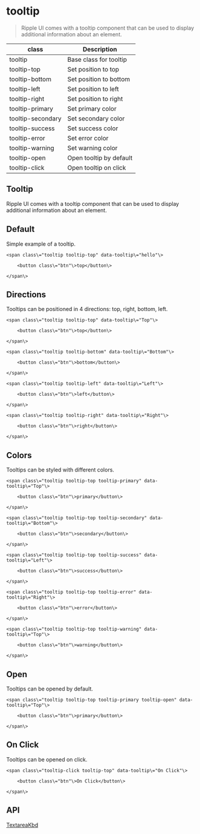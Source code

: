 # tooltip

> Ripple UI comes with a tooltip component that can be used to display additional information about an element.

| class             | Description             |
| ----------------- | ----------------------- |
| tooltip           | Base class for tooltip  |
| tooltip-top       | Set position to top     |
| tooltip-bottom    | Set position to bottom  |
| tooltip-left      | Set position to left    |
| tooltip-right     | Set position to right   |
| tooltip-primary   | Set primary color       |
| tooltip-secondary | Set secondary color     |
| tooltip-success   | Set success color       |
| tooltip-error     | Set error color         |
| tooltip-warning   | Set warning color       |
| tooltip-open      | Open tooltip by default |
| tooltip-click     | Open tooltip on click   |

## Tooltip

Ripple UI comes with a tooltip component that can be used to display additional information about an element.

## [​](#default)Default

Simple example of a tooltip.

    <span class\="tooltip tooltip-top" data-tooltip\="hello"\>

    	<button class\="btn"\>top</button\>

    </span\>

## [​](#directions)Directions

Tooltips can be positioned in 4 directions: top, right, bottom, left.

    <span class\="tooltip tooltip-top" data-tooltip\="Top"\>

    	<button class\="btn"\>top</button\>

    </span\>

    <span class\="tooltip tooltip-bottom" data-tooltip\="Bottom"\>

    	<button class\="btn"\>bottom</button\>

    </span\>

    <span class\="tooltip tooltip-left" data-tooltip\="Left"\>

    	<button class\="btn"\>left</button\>

    </span\>

    <span class\="tooltip tooltip-right" data-tooltip\="Right"\>

    	<button class\="btn"\>right</button\>

    </span\>

## [​](#colors)Colors

Tooltips can be styled with different colors.

    <span class\="tooltip tooltip-top tooltip-primary" data-tooltip\="Top"\>

    	<button class\="btn"\>primary</button\>

    </span\>

    <span class\="tooltip tooltip-top tooltip-secondary" data-tooltip\="Bottom"\>

    	<button class\="btn"\>secondary</button\>

    </span\>

    <span class\="tooltip tooltip-top tooltip-success" data-tooltip\="Left"\>

    	<button class\="btn"\>success</button\>

    </span\>

    <span class\="tooltip tooltip-top tooltip-error" data-tooltip\="Right"\>

    	<button class\="btn"\>error</button\>

    </span\>

    <span class\="tooltip tooltip-top tooltip-warning" data-tooltip\="Top"\>

    	<button class\="btn"\>warning</button\>

    </span\>

## [​](#open)Open

Tooltips can be opened by default.

    <span class\="tooltip tooltip-top tooltip-primary tooltip-open" data-tooltip\="Top"\>

    	<button class\="btn"\>primary</button\>

    </span\>

## [​](#on-click)On Click

Tooltips can be opened on click.

    <span class\="tooltip-click tooltip-top" data-tooltip\="On Click"\>

    	<button class\="btn"\>On Click</button\>

    </span\>

## [​](#api)API

[Textarea](/docs/components/textarea)[Kbd](/docs/components/kbd)
